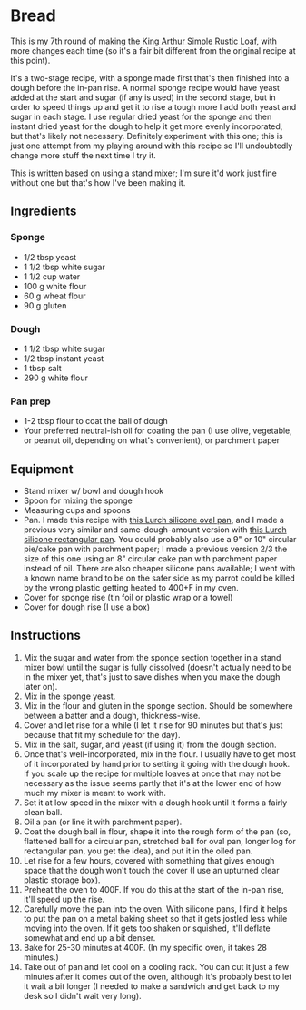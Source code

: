 # Bread

This is my 7th round of making the [King Arthur Simple Rustic Loaf](https://www.kingarthurbaking.com/recipes/a-simple-rustic-loaf-recipe), with more changes each time (so it's a fair bit different from the original recipe at this point).

It's a two-stage recipe, with a sponge made first that's then finished into a dough before the in-pan rise. A normal sponge recipe would have yeast added at the start and sugar (if any is used) in the second stage, but in order to speed things up and get it to rise a tough more I add both yeast and sugar in each stage. I use regular dried yeast for the sponge and then instant dried yeast for the dough to help it get more evenly incorporated, but that's likely not necessary. Definitely experiment with this one; this is just one attempt from my playing around with this recipe so I'll undoubtedly change more stuff the next time I try it.

This is written based on using a stand mixer; I'm sure it'd work just fine without one but that's how I've been making it.

## Ingredients

### Sponge
* 1/2 tbsp yeast
* 1 1/2 tbsp white sugar
* 1 1/2 cup water
* 100 g white flour
* 60 g wheat flour
* 90 g gluten

### Dough
* 1 1/2 tbsp white sugar
* 1/2 tbsp instant yeast
* 1 tbsp salt
* 290 g white flour

### Pan prep
* 1-2 tbsp flour to coat the ball of dough
* Your preferred neutral-ish oil for coating the pan (I use olive, vegetable, or peanut oil, depending on what's convenient), or parchment paper

## Equipment
* Stand mixer w/ bowl and dough hook
* Spoon for mixing the sponge
* Measuring cups and spoons
* Pan. I made this recipe with [this Lurch silicone oval pan](https://www.amazon.com/dp/B08WLXCBHT), and I made a previous very similar and same-dough-amount version with [this Lurch silicone rectangular pan](https://www.amazon.com/dp/B005FUAQ54). You could probably also use a 9" or 10" circular pie/cake pan with parchment paper; I made a previous version 2/3 the size of this one using an 8" circular cake pan with parchment paper instead of oil. There are also cheaper silicone pans available; I went with a known name brand to be on the safer side as my parrot could be killed by the wrong plastic getting heated to 400+F in my oven.
* Cover for sponge rise (tin foil or plastic wrap or a towel)
* Cover for dough rise (I use a box)

## Instructions

1. Mix the sugar and water from the sponge section together in a stand mixer bowl until the sugar is fully dissolved (doesn't actually need to be in the mixer yet, that's just to save dishes when you make the dough later on).
2. Mix in the sponge yeast.
3. Mix in the flour and gluten in the sponge section. Should be somewhere between a batter and a dough, thickness-wise.
4. Cover and let rise for a while (I let it rise for 90 minutes but that's just because that fit my schedule for the day).
5. Mix in the salt, sugar, and yeast (if using it) from the dough section.
6. Once that's well-incorporated, mix in the flour. I usually have to get most of it incorporated by hand prior to setting it going with the dough hook. If you scale up the recipe for multiple loaves at once that may not be necessary as the issue seems partly that it's at the lower end of how much my mixer is meant to work with.
7. Set it at low speed in the mixer with a dough hook until it forms a fairly clean ball.
8. Oil a pan (or line it with parchment paper).
9. Coat the dough ball in flour, shape it into the rough form of the pan (so, flattened ball for a circular pan, stretched ball for oval pan, longer log for rectangular pan, you get the idea), and put it in the oiled pan.
10. Let rise for a few hours, covered with something that gives enough space that the dough won't touch the cover (I use an upturned clear plastic storage box).
11. Preheat the oven to 400F. If you do this at the start of the in-pan rise, it'll speed up the rise.
12. Carefully move the pan into the oven. With silicone pans, I find it helps to put the pan on a metal baking sheet so that it gets jostled less while moving into the oven. If it gets too shaken or squished, it'll deflate somewhat and end up a bit denser.
13. Bake for 25-30 minutes at 400F. (In my specific oven, it takes 28 minutes.)
14. Take out of pan and let cool on a cooling rack. You can cut it just a few minutes after it comes out of the oven, although it's probably best to let it wait a bit longer (I needed to make a sandwich and get back to my desk so I didn't wait very long).
